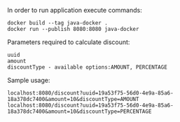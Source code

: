 In order to run application execute commands:
```
docker build --tag java-docker .
docker run --publish 8080:8080 java-docker
```

Parameters required to calculate discount:
```
uuid
amount
discountType - available options:AMOUNT, PERCENTAGE
```
Sample usage:
```
localhost:8080/discount?uuid=19a53f75-56d0-4e9a-85a6-18a378dc7400&amount=10&discountType=AMOUNT
localhost:8080/discount?uuid=19a53f75-56d0-4e9a-85a6-18a378dc7400&amount=10&discountType=PERCENTAGE
```
